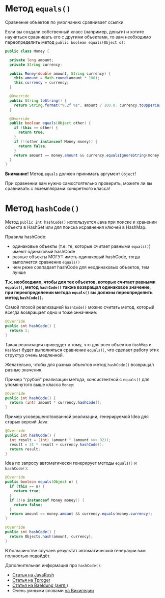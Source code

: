 # Метод `equals()`

Сравнение объектов по умолчанию сравнивает ссылки.

Если вы создали собственный класс (например, деньги) и хотите научиться сравнивать его с другими объектами, то вам необходимо переопределить метод `public boolean equals(Object o)`:
```java
public class Money {

  private long amount;
  private String currency;

  public Money(double amount, String currency) {
    this.amount = Math.round(amount * 100);
    this.currency = currency;
  }

  @Override
  public String toString() {
    return String.format("%.2f %s", amount / 100.0, currency.toUpperCase());
  }

  @Override
  public boolean equals(Object other) {
    if (this == other) {
      return true;
    }
    if (!(other instanceof Money money)) {
      return false;
    }
    return amount == money.amount && currency.equalsIgnoreString(money.currency);
  }
}
```

**Внимание!** Метод `equals` должен принимать аргумент `Object`!

При сравнении вам нужно самостоятельно проверить, можете ли вы сравнивать с экземплярами конкретного класса!

# Метод `hashCode()`

Метод `public int hashCode()` используется Java при поиске и хранении объекта в HashSet или для поиска исравнения ключей в HashMap.

Правила hashCode:

- одинаковые объекты (т.е. те, которые считает равными `equals()`) имеют одинаковый hashCode  
- разные объекты МОГУТ иметь одинаковый hashCode, тогда выполнется сравнение `equals()`   
- чем реже совпадает hashCode для неодинаковых объектов, тем лучше   

**Т.к. необходимо, чтобы для тех объектов, которые считает равными `equals()`, метод `hashCode()` также возвращал одинаковое значение,**
**при переопределении метода `equals()` вы должны переопределить метод `hashCode()`.**

Самой плохой реализацией `hashCode()` можно считать метод, который всегда возвращает одно и тоже знначение: 

```java
@Override
public int hashCode() {
  return 1;
}
```
Такая реализация приведдет к тому, что для всех объектов  `HashMap` и `HashSet` будет выполняться сравнение `equals()`, что сделает работу этих структур очень медленной.

Желательно, чтобы для разных объектов метод `hashCode()` возвращал разные значения.

Пример "грубой" реализации метода, консистентной с `equals()` для упомянутого выше класса `Money`:
```java
@Override
public int hashCode() {
  return (int) amount * currency.hashCode();
}
```

Пример усовершенствованной реализации, генерируемой Idea для старых версий Java:
```java
@Override
public int hashCode() {
  int result = (int) (amount ^ (amount >>> 32));
  result = 31 * result + currency.hashCode();
  return result;
}
```

Idea по запросу автоматически генерирует методы `equals()` и `hashCode()`:
```java
@Override
public boolean equals(Object o) {
  if (this == o) {
    return true;
  }
  if (!(o instanceof Money money)) {
    return false;
  }
  return amount == money.amount && currency.equals(money.currency);
}

@Override
public int hashCode() {
  return Objects.hash(amount, currency);
}
```

В большинстве случаев результат автоматической генерации вам полностью подойдёт.

Дополнительная информация про `hashCode()`:
- [Статья на JavaRush](https://javarush.com/groups/posts/2179-metodih-equals--hashcode-praktika-ispoljhzovanija)
- [Статья на Tproger](https://tproger.ru/articles/equals-hashcode-java/)
- [Статья на Baeldung (англ.)](https://www.baeldung.com/java-hashcode)
- Очень умными словами [на Википедии](https://ru.wikipedia.org/wiki/Хеш-функция)
